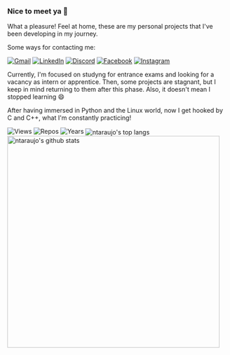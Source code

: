 ### Nice to meet ya 👋

What a pleasure! Feel at home, these are my personal projects that I've been developing in my journey.

Some ways for contacting me:

<!--
**ntaraujo/ntaraujo** is a ✨ _special_ ✨ repository because its `README.md` (this file) appears on your GitHub profile.

Here are some ideas to get you started:

- 🔭 I’m currently working on ...
- 🌱 I’m currently learning ...
- 👯 I’m looking to collaborate on ...
- 🤔 I’m looking for help with ...
- 💬 Ask me about ...
- 📫 How to reach me: ...
- 😄 Pronouns: ...
- ⚡ Fun fact: ...
&bg_color=0d1117&title_color=ffffff&text_color=c3cbd3&icon_color=2e8bf6&border_color=30363d
&bg_color=0d1117&title_color=ffffff&text_color=c3cbd3&border_color=30363d
-->

<a href="mailto:nathanaraujoerocha@gmail.com"><img alt="Gmail" src="https://img.shields.io/badge/Gmail-D14836?style=for-the-badge&logo=gmail&logoColor=white"></a>
<a href="https://linkedin.com/in/ntaraujo"><img alt="LinkedIn" src="https://img.shields.io/badge/linkedin-%230077B5.svg?style=for-the-badge&logo=linkedin&logoColor=white"></a>
<a href="https://discord.com/users/436571759047606273"><img alt="Discord" src="https://img.shields.io/badge/Discord-%237289DA.svg?style=for-the-badge&logo=discord&logoColor=white"></a>
<a href="https://fb.com/ntaraujo1"><img alt="Facebook" src="https://img.shields.io/badge/Facebook-%231877F2.svg?style=for-the-badge&logo=Facebook&logoColor=white"/></a>
<a href="https://instagram.com/ntaraujo1"><img alt="Instagram" src="https://img.shields.io/badge/Instagram-%23E4405F.svg?style=for-the-badge&logo=Instagram&logoColor=white"/></a>


Currently, I'm focused on studyng for entrance exams and looking for a vacancy as intern or apprentice. Then, some projects are stagnant, but I keep in mind returning to them after this phase. Also, it doesn't mean I stopped learning 😄

After having immersed in Python and the Linux world, now I get hooked by C and C++, what I'm constantly practicing!

![Views](https://komarev.com/ghpvc/?username=ntaraujo&label=Views)
![Repos](https://badges.pufler.dev/repos/ntaraujo)
![Years](https://badges.pufler.dev/years/ntaraujo)
<img align="left" src="https://github-readme-stats.vercel.app/api?username=ntaraujo&show_icons=true&count_private=true&custom_title=GitHub Stats&include_all_commits=true&hide_border=true&border_radius=0&bg_color=30,d14836,0077b5,7289da&title_color=ffffff&text_color=ffffff&icon_color=ffffff" alt="ntaraujo's github stats" width="484">
<img align="center" src="https://github-readme-stats.vercel.app/api/top-langs/?username=ntaraujo&layout=compact&langs_count=10&hide_border=true&border_radius=0&bg_color=30,1877f2,e4405f&title_color=ffffff&text_color=ffffff" alt="ntaraujo's top langs">
